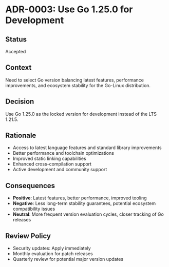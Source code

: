 # ADR-0003: Use Go 1.25.0 for Development

## Status
Accepted

## Context
Need to select Go version balancing latest features, performance improvements, and ecosystem stability for the Go-Linux distribution.

## Decision
Use Go 1.25.0 as the locked version for development instead of the LTS 1.21.5.

## Rationale
- Access to latest language features and standard library improvements
- Better performance and toolchain optimizations
- Improved static linking capabilities
- Enhanced cross-compilation support
- Active development and community support

## Consequences
- **Positive**: Latest features, better performance, improved tooling
- **Negative**: Less long-term stability guarantees, potential ecosystem compatibility issues
- **Neutral**: More frequent version evaluation cycles, closer tracking of Go releases

## Review Policy
- Security updates: Apply immediately
- Monthly evaluation for patch releases
- Quarterly review for potential major version updates
